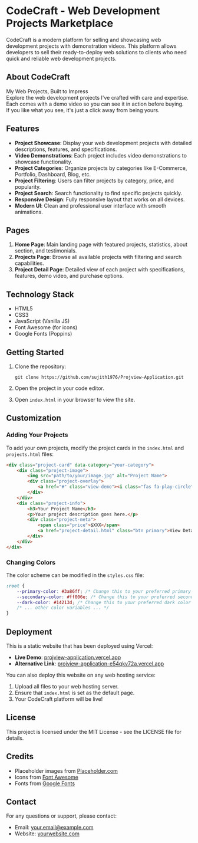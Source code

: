 # CodeCraft - Web Development Projects Marketplace

CodeCraft is a modern platform for selling and showcasing web development projects with demonstration videos. This platform allows developers to sell their ready-to-deploy web solutions to clients who need quick and reliable web development projects.

## About CodeCraft

My Web Projects, Built to Impress  
Explore the web development projects I've crafted with care and expertise.  
Each comes with a demo video so you can see it in action before buying.  
If you like what you see, it's just a click away from being yours.

## Features

- **Project Showcase**: Display your web development projects with detailed descriptions, features, and specifications.
- **Video Demonstrations**: Each project includes video demonstrations to showcase functionality.
- **Project Categories**: Organize projects by categories like E-Commerce, Portfolio, Dashboard, Blog, etc.
- **Project Filtering**: Users can filter projects by category, price, and popularity.
- **Project Search**: Search functionality to find specific projects quickly.
- **Responsive Design**: Fully responsive layout that works on all devices.
- **Modern UI**: Clean and professional user interface with smooth animations.

## Pages

1. **Home Page**: Main landing page with featured projects, statistics, about section, and testimonials.
2. **Projects Page**: Browse all available projects with filtering and search capabilities.
3. **Project Detail Page**: Detailed view of each project with specifications, features, demo video, and purchase options.

## Technology Stack

- HTML5
- CSS3
- JavaScript (Vanilla JS)
- Font Awesome (for icons)
- Google Fonts (Poppins)

## Getting Started

1. Clone the repository:
   ```
   git clone https://github.com/sujith1976/Projview-Application.git
   ```

2. Open the project in your code editor.

3. Open `index.html` in your browser to view the site.

## Customization

### Adding Your Projects

To add your own projects, modify the project cards in the `index.html` and `projects.html` files:

```html
<div class="project-card" data-category="your-category">
    <div class="project-image">
        <img src="path/to/your/image.jpg" alt="Project Name">
        <div class="project-overlay">
            <a href="#" class="view-demo"><i class="fas fa-play-circle"></i> Watch Demo</a>
        </div>
    </div>
    <div class="project-info">
        <h3>Your Project Name</h3>
        <p>Your project description goes here.</p>
        <div class="project-meta">
            <span class="price">$XXX</span>
            <a href="project-detail.html" class="btn primary">View Details</a>
        </div>
    </div>
</div>
```

### Changing Colors

The color scheme can be modified in the `styles.css` file:

```css
:root {
    --primary-color: #3a86ff; /* Change this to your preferred primary color */
    --secondary-color: #ff006e; /* Change this to your preferred secondary color */
    --dark-color: #14213d; /* Change this to your preferred dark color */
    /* ... other color variables ... */
}
```

## Deployment

This is a static website that has been deployed using Vercel:

- **Live Demo**: [projview-application.vercel.app](https://projview-application.vercel.app)
- **Alternative Link**: [projview-application-e54qkv72a.vercel.app](https://projview-application-e54qkv72a.vercel.app)

You can also deploy this website on any web hosting service:

1. Upload all files to your web hosting server.
2. Ensure that `index.html` is set as the default page.
3. Your CodeCraft platform will be live!

## License

This project is licensed under the MIT License - see the LICENSE file for details.

## Credits

- Placeholder images from [Placeholder.com](https://placeholder.com/)
- Icons from [Font Awesome](https://fontawesome.com/)
- Fonts from [Google Fonts](https://fonts.google.com/)

## Contact

For any questions or support, please contact:
- Email: your.email@example.com
- Website: [yourwebsite.com](https://yourwebsite.com)
